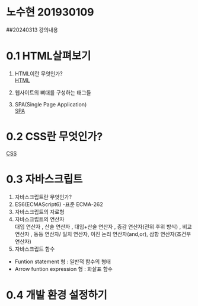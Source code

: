 # 노수현 201930109 

##20240313 강의내용


# 0.1 HTML살펴보기

1. HTML이란 무엇인가?  
[HTML](https://www.freecodecamp.org/korean/news/what-is-html-definition-and-meaning/)
2. 웹사이트의 뼈대를 구성하는 태그들  

3. SPA(Single Page Application)  
[SPA](https://linked2ev.github.io/devlog/2018/08/01/WEB-What-is-SPA/)
# 0.2 CSS란 무엇인가?

[CSS](https://developer.mozilla.org/ko/docs/Learn/CSS/First_steps/What_is_CSS)

# 0.3 자바스크립트

1. 자바스크립트란 무엇인가?  
2. ES6(ECMAScript6) -표준 ECMA-262
3. 자바스크립트의 자료형
4. 자바스크립트의 연산자  
대입 연산자 , 산술 연산자 , 대입+산술 연산자 , 증감 연산자(전위 후위 방식) , 비교 연산자 , 동등 연산자/ 일치 연산자, 이진 논리 연산자(and,or), 삼항 연산자(조건부 연산자)
5. 자바스크립트 함수 
- Funtion statement 형 : 일반적 함수의 형태
- Arrow funtion expression 형 : 화살표 함수

# 0.4 개발 환경 설정하기


